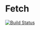 # Fetch

[![Build Status](https://travis-ci.org/dysonance/Fetch.jl.svg?branch=master)](https://travis-ci.org/dysonance/Fetch.jl)
